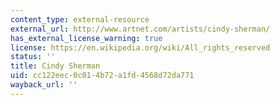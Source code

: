 ```yaml
---
content_type: external-resource
external_url: http://www.artnet.com/artists/cindy-sherman/
has_external_license_warning: true
license: https://en.wikipedia.org/wiki/All_rights_reserved
status: ''
title: Cindy Sherman
uid: cc122eec-0c01-4b72-a1fd-4568d72da771
wayback_url: ''
---
```

